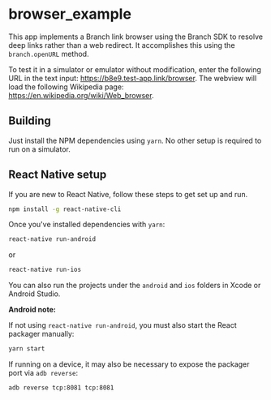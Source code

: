 # browser_example

This app implements a Branch link browser using the Branch SDK to resolve
deep links rather than a web redirect. It accomplishes this using the
`branch.openURL` method.

To test it in a simulator or emulator without modification, enter the following
URL in the text input: https://b8e9.test-app.link/browser. The webview will
load the following Wikipedia page: https://en.wikipedia.org/wiki/Web_browser.

## Building

Just install the NPM dependencies using `yarn`. No other setup
is required to run on a simulator.

## React Native setup

If you are new to React Native, follow these steps to get set up and run.

```bash
npm install -g react-native-cli
```

Once you've installed dependencies with `yarn`:

```bash
react-native run-android
```

or

```bash
react-native run-ios
```

You can also run the projects under the `android` and `ios` folders in Xcode or
Android Studio.

**Android note:**

If not using `react-native run-android`, you must also start the React packager
manually:

```bash
yarn start
```

If running on a device, it may also be necessary to expose the packager port via
`adb reverse`:

```bash
adb reverse tcp:8081 tcp:8081
```
